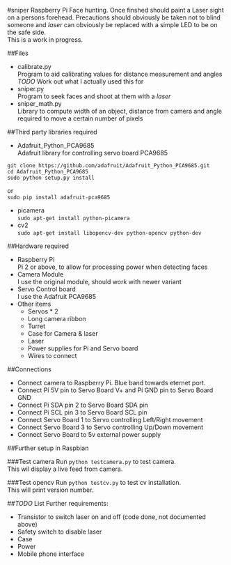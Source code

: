 #sniper
Raspberry Pi Face hunting.  Once finshed should paint a Laser sight on a persons forehead.  Precautions should obviously be taken not to blind someone and *laser* can obviously be replaced with a simple LED to be on the safe side.  
This is a work in progress.

##Files
* calibrate.py  
Program to aid calibrating values for distance measurement and angles *TODO* Work out what I actually used this for
* sniper.py  
Program to seek faces and shoot at them with a *laser*
* sniper_math.py  
Library to compute width of an object, distance from camera and angle required to move a certain number of pixels

##Third party libraries required
* Adafruit_Python_PCA9685  
Adafruit library for controlling servo board PCA9685
```
git clone https://github.com/adafruit/Adafruit_Python_PCA9685.git
cd Adafruit_Python_PCA9685
sudo python setup.py install
```
or  
`sudo pip install adafruit-pca9685`
* picamera  
`sudo apt-get install python-picamera`
* cv2  
`sudo apt-get install libopencv-dev python-opencv python-dev`

##Hardware required
* Raspberry Pi  
Pi 2 or above, to allow for processing power when detecting faces
* Camera Module  
I use the original module, should work with newer variant
* Servo Control board  
I use the Adafruit PCA9685
* Other items
	* Servos * 2
	* Long camera ribbon
	* Turret
	* Case for Camera & laser
	* Laser
	* Power supplies for Pi and Servo board
	* Wires to connect

##Connections
* Connect camera to Raspberry Pi. Blue band towards eternet port.
* Connect Pi 5V pin to Servo Board V+ and Pi GND pin to Servo Board GND
* Connect Pi SDA pin 2 to Servo Board SDA pin
* Connect Pi SCL pin 3 to Servo Board SCL pin
* Connect Servo Board 1 to Servo controlling Left/Right movement
* Connect Servo Board 3 to Servo controlling Up/Down movement
* Connect Servo Board to 5v external power supply

##Further setup in Raspbian

###Test camera
Run `python testcamera.py` to test camera.  
This wil display a live feed from camera.

###Test opencv
Run `python testcv.py` to test cv installation.  
This will print version number.

##*TODO* List
Further requirements:

* Transistor to switch laser on and off (code done, not documented above)
* Safety switch to disable laser
* Case
* Power
* Mobile phone interface
